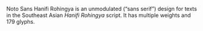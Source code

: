 Noto Sans Hanifi Rohingya is an unmodulated (“sans serif”) design for texts in the Southeast Asian _Hanifi Rohingya_ script. It has multiple weights and 179 glyphs.
